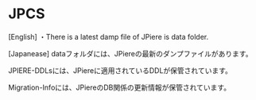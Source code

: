 # JPCS
[English]
・There is a latest damp file of JPiere is data folder.



[Japanease]
dataフォルダには、JPiereの最新のダンプファイルがあります。

JPIERE-DDLsには、JPiereに適用されているDDLが保管されています。

Migration-Infoには、JPiereのDB関係の更新情報が保管されています。
